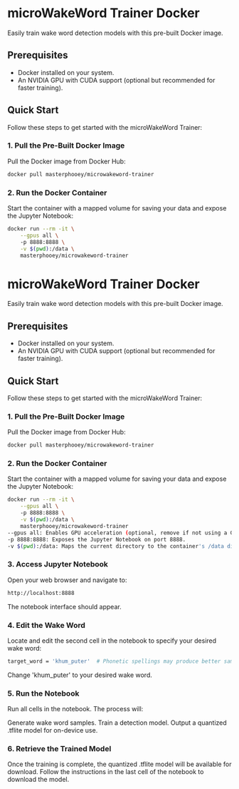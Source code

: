 # microWakeWord Trainer Docker

Easily train wake word detection models with this pre-built Docker image.

## Prerequisites

- Docker installed on your system.
- An NVIDIA GPU with CUDA support (optional but recommended for faster training).

## Quick Start

Follow these steps to get started with the microWakeWord Trainer:

### 1. Pull the Pre-Built Docker Image

Pull the Docker image from Docker Hub:

```bash
docker pull masterphooey/microwakeword-trainer
```

### 2. Run the Docker Container
Start the container with a mapped volume for saving your data and expose the Jupyter Notebook:

```bash
docker run --rm -it \
    --gpus all \ 
    -p 8888:8888 \
    -v $(pwd):/data \
    masterphooey/microwakeword-trainer
```


# microWakeWord Trainer Docker

Easily train wake word detection models with this pre-built Docker image.

## Prerequisites

- Docker installed on your system.
- An NVIDIA GPU with CUDA support (optional but recommended for faster training).

## Quick Start

Follow these steps to get started with the microWakeWord Trainer:

### 1. Pull the Pre-Built Docker Image

Pull the Docker image from Docker Hub:
```bash
docker pull masterphooey/microwakeword-trainer
```

### 2. Run the Docker Container

Start the container with a mapped volume for saving your data and expose the Jupyter Notebook:
```bash
docker run --rm -it \
    --gpus all \ 
    -p 8888:8888 \
    -v $(pwd):/data \
    masterphooey/microwakeword-trainer
--gpus all: Enables GPU acceleration (optional, remove if not using a GPU).
-p 8888:8888: Exposes the Jupyter Notebook on port 8888.
-v $(pwd):/data: Maps the current directory to the container's /data directory for saving your files.
```

### 3. Access Jupyter Notebook

Open your web browser and navigate to:
```bash
http://localhost:8888
```
The notebook interface should appear.

### 4. Edit the Wake Word

Locate and edit the second cell in the notebook to specify your desired wake word:
```bash
target_word = 'khum_puter'  # Phonetic spellings may produce better samples
```
Change 'khum_puter' to your desired wake word.

### 5. Run the Notebook
Run all cells in the notebook. The process will:

Generate wake word samples.
Train a detection model.
Output a quantized .tflite model for on-device use.

### 6. Retrieve the Trained Model
Once the training is complete, the quantized .tflite model will be available for download. Follow the instructions in the last cell of the notebook to download the model.




